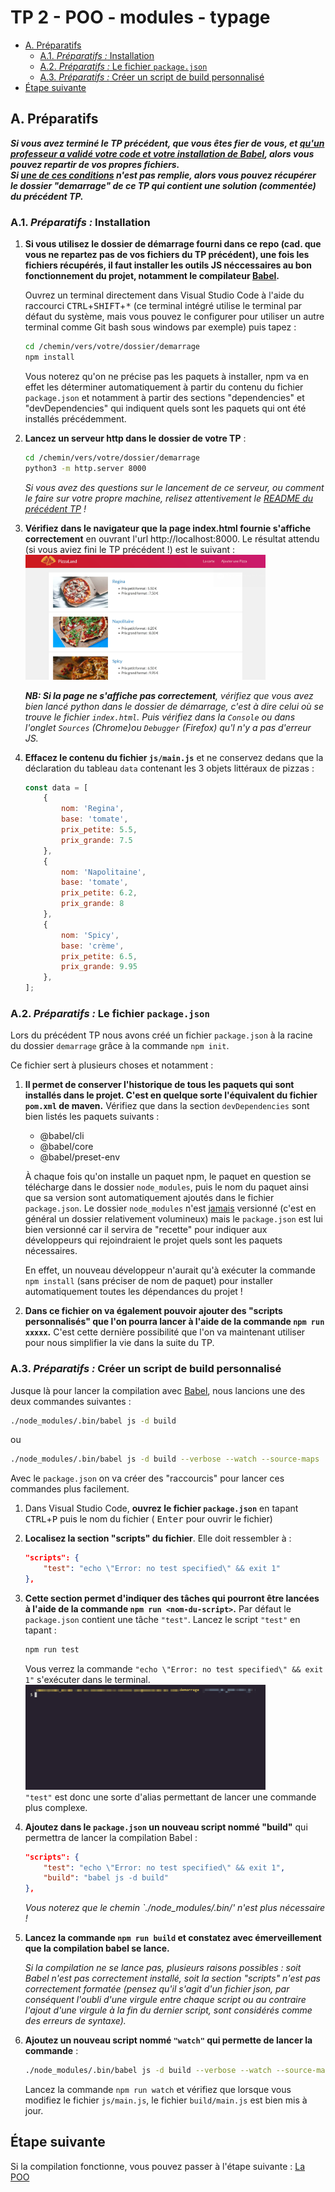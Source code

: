 # TP 2 - POO - modules - typage <!-- omit in toc -->

- [A. Préparatifs](#a-préparatifs)
	- [A.1. *Préparatifs :* Installation](#a1-préparatifs--installation)
	- [A.2. *Préparatifs :* Le fichier `package.json`](#a2-préparatifs--le-fichier-packagejson)
	- [A.3. *Préparatifs :* Créer un script de build personnalisé](#a3-préparatifs--créer-un-script-de-build-personnalisé)
- [Étape suivante](#Étape-suivante)

## A. Préparatifs

***Si vous avez terminé le TP précédent, que vous êtes fier de vous, et <u>qu'un professeur a validé votre code et votre installation de Babel</u>, alors vous pouvez repartir de vos propres fichiers. <br>Si <u>une de ces conditions</u> n'est pas remplie, alors vous pouvez récupérer le dossier "demarrage" de ce TP qui contient une solution (commentée) du précédent TP.***

### A.1. *Préparatifs :* Installation
1. **Si vous utilisez le dossier de démarrage fourni dans ce repo (cad. que vous ne repartez pas de vos fichiers du TP précédent), une fois les fichiers récupérés, il faut installer les outils JS néccessaires au bon fonctionnement du projet, notamment le compilateur [Babel](https://babeljs.io).**

	Ouvrez un terminal directement dans Visual Studio Code à l'aide du raccourci <kbd>CTRL</kbd>+<kbd>SHIFT</kbd>+<kbd>*</kbd> (ce terminal intégré utilise le terminal par défaut du système, mais vous pouvez le configurer pour utiliser un autre terminal comme Git bash sous windows par exemple) puis tapez :
	```bash
	cd /chemin/vers/votre/dossier/demarrage
	npm install
	```
	Vous noterez qu'on ne précise pas les paquets à installer, npm va en effet les déterminer automatiquement à partir du contenu du fichier `package.json` et notamment à partir des sections "dependencies" et "devDependencies" qui indiquent quels sont les paquets qui ont été installés précédemment.

2. **Lancez un serveur http dans le dossier de votre TP** :
	```bash
	cd /chemin/vers/votre/dossier/demarrage
	python3 -m http.server 8000
	```
	*Si vous avez des questions sur le lancement de ce serveur, ou comment le faire sur votre propre machine, relisez attentivement le [README du précédent TP](../01-premiers-pas-en-js/README.md#Préparatifs) !*

3. **Vérifiez dans le navigateur que la page index.html fournie s'affiche correctement** en ouvrant l'url http://localhost:8000. Le résultat attendu (si vous aviez fini le TP précédent !) est le suivant : <br><a href="images/pizzaland-00.jpg"><img src="images/pizzaland-00.jpg" width="80%"></a>

	***NB: Si la page ne s'affiche pas correctement**, vérifiez que vous avez bien lancé python dans le dossier de démarrage, c'est à dire celui où se trouve le fichier `index.html`. Puis vérifiez dans la `Console` ou dans l'onglet `Sources` (Chrome)ou `Debugger` (Firefox) qu'l n'y a pas d'erreur JS.*

4. **Effacez le contenu du fichier `js/main.js`** et ne conservez dedans que la déclaration du tableau `data` contenant les 3 objets littéraux de pizzas :
	```js
	const data = [
		{
			nom: 'Regina',
			base: 'tomate',
			prix_petite: 5.5,
			prix_grande: 7.5
		},
		{
			nom: 'Napolitaine',
			base: 'tomate',
			prix_petite: 6.2,
			prix_grande: 8
		},
		{
			nom: 'Spicy',
			base: 'crème',
			prix_petite: 6.5,
			prix_grande: 9.95
		},
	];
	```

### A.2. *Préparatifs :* Le fichier `package.json`

Lors du précédent TP nous avons créé un fichier `package.json` à la racine du dossier `demarrage` grâce à la commande `npm init`.

Ce fichier sert à plusieurs choses et notamment :
1. **Il permet de conserver l'historique de tous les paquets qui sont installés dans le projet. C'est en quelque sorte l'équivalent du fichier `pom.xml` de maven.** Vérifiez que dans la section `devDependencies` sont bien listés les paquets suivants :
	- @babel/cli
	- @babel/core
	- @babel/preset-env

	À chaque fois qu'on installe un paquet npm, le paquet en question se télécharge dans le dossier `node_modules`, puis le nom du paquet ainsi que sa version sont automatiquement ajoutés dans le fichier `package.json`. Le dossier `node_modules` n'est <u>jamais</u> versionné (c'est en général un dossier relativement volumineux) mais le `package.json` est lui bien versionné car il servira de "recette" pour indiquer aux développeurs qui rejoindraient le projet quels sont les paquets nécessaires.

	En effet, un nouveau développeur n'aurait qu'à exécuter la commande `npm install` (sans préciser de nom de paquet) pour installer automatiquement toutes les dépendances du projet !

2. **Dans ce fichier on va également pouvoir ajouter des "scripts personnalisés" que l'on pourra lancer à l'aide de la commande `npm run xxxxx`.** C'est cette dernière possibilité que l'on va maintenant utiliser pour nous simplifier la vie dans la suite du TP.

### A.3. *Préparatifs :* Créer un script de build personnalisé
Jusque là pour lancer la compilation avec [Babel](https://babeljs.io), nous lancions une des deux commandes suivantes :

```bash
./node_modules/.bin/babel js -d build
```
ou
```bash
./node_modules/.bin/babel js -d build --verbose --watch --source-maps
```

Avec le `package.json` on va créer des "raccourcis" pour lancer ces commandes plus facilement.

1. Dans Visual Studio Code, **ouvrez le fichier `package.json`** en tapant <kbd>CTRL</kbd>+<kbd>P</kbd> puis le nom du fichier ( <kbd>Enter</kbd> pour ouvrir le fichier)
2. **Localisez la section "scripts" du fichier**. Elle doit ressembler à :
	```json
	"scripts": {
		"test": "echo \"Error: no test specified\" && exit 1"
	},
	```
3. **Cette section permet d'indiquer des tâches qui pourront être lancées à l'aide de la commande `npm run <nom-du-script>`.** Par défaut le `package.json` contient une tâche `"test"`. Lancez le script `"test"` en tapant :
	```bash
	npm run test
	```
	Vous verrez la commande `"echo \"Error: no test specified\" && exit 1"` s'exécuter dans le terminal.
	<img src="images/npm-run-test.gif" style="width:80%"/><br>
	`"test"` est donc une sorte d'alias permettant de lancer une commande plus complexe.
4. **Ajoutez dans le `package.json` un nouveau script nommé "build"** qui permettra de lancer la compilation Babel :
	```json
	"scripts": {
		"test": "echo \"Error: no test specified\" && exit 1",
		"build": "babel js -d build"
	},
	```
	*Vous noterez que le chemin  `./node_modules/.bin/' n'est plus nécessaire !*
5. **Lancez la commande `npm run build` et constatez avec émerveillement que la compilation babel se lance.**

	*Si la compilation ne se lance pas, plusieurs raisons possibles : soit Babel n'est pas correctement installé, soit la section "scripts" n'est pas correctement formatée (pensez qu'il s'agit d'un fichier json, par conséquent l'oubli d'une virgule entre chaque script ou au contraire l'ajout d'une virgule à la fin du dernier script, sont considérés comme des erreurs de syntaxe).*
1. **Ajoutez un nouveau script nommé `"watch"` qui permette de lancer la commande** :
	```bash
	./node_modules/.bin/babel js -d build --verbose --watch --source-maps
	```
	Lancez la commande `npm run watch` et vérifiez que lorsque vous modifiez le fichier `js/main.js`, le fichier `build/main.js` est bien mis à jour.

## Étape suivante
Si la compilation fonctionne, vous pouvez passer à l'étape suivante : [La POO](B-poo.md)
